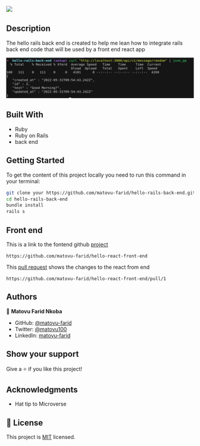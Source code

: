 ![](https://img.shields.io/badge/Microverse-blueviolet)

## Description

The hello rails back end is created to help me lean how to integrate rails back end code that will be used by a front end react app


![screenshot](./screenshot.png)

## Built With

- Ruby
- Ruby on Rails
- back end

## Getting Started

To get the content of this project locally you need to run this command in your terminal:
``` bash
git clone your https://github.com/matovu-farid/hello-rails-back-end.git
cd hello-rails-back-end
bundle install
rails s
```

## Front end
This is a link to the fontend github [project](https://github.com/matovu-farid/hello-react-front-end)
```
https://github.com/matovu-farid/hello-react-front-end
```

This [pull request](https://github.com/matovu-farid/hello-react-front-end/pull/1)
shows the changes to the react from end
```
https://github.com/matovu-farid/hello-react-front-end/pull/1
```


## Authors

👤 **Matovu Farid Nkoba**

- GitHub: [@matovu-farid](https://github.com/matovu-farid)
- Twitter: [@matovu100](https://twitter.com/matovu100)
- LinkedIn: [matovu-farid](https://www.linkedin.com/in/matovu-farid-48b80257)


## Show your support

Give a ⭐️ if you like this project!

## Acknowledgments

- Hat tip to Microverse


## 📝 License

This project is [MIT](./MIT.md) licensed.
